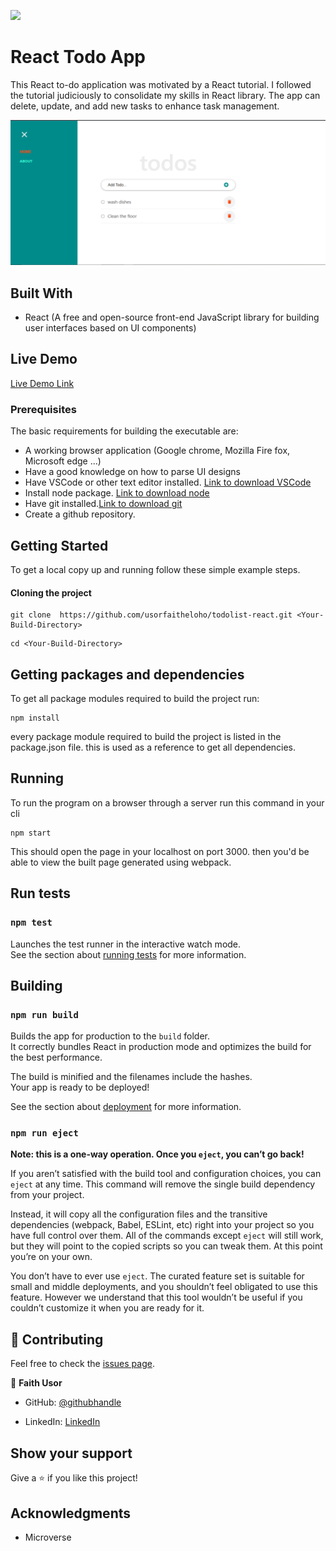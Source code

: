 ![](https://img.shields.io/badge/Microverse-blueviolet)

# React Todo App

This React to-do application was motivated by a React tutorial. I followed the tutorial judiciously to consolidate my skills in React library. The app can delete, update, and add new tasks to enhance task management.

![screenshot](./src/images/screenshot.png)

## Built With

- React (A free and open-source front-end JavaScript library for building user interfaces based on UI components)

## Live Demo

[Live Demo Link](https://reactttodolist.netlify.app/)

### Prerequisites

The basic requirements for building the executable are:

- A working browser application (Google chrome, Mozilla Fire fox, Microsoft edge ...)
- Have a good knowledge on how to parse UI designs
- Have VSCode or other text editor installed. [Link to download VSCode](https://code.visualstudio.com/download)
- Install node package. [Link to download node](https://nodejs.org/en/download/)
- Have git installed.[Link to download git](https://git-scm.com/downloads)
- Create a github repository.

## Getting Started

To get a local copy up and running follow these simple example steps.

#### Cloning the project

```
git clone  https://github.com/usorfaitheloho/todolist-react.git <Your-Build-Directory>

```

```
cd <Your-Build-Directory>

```

## Getting packages and dependencies

To get all package modules required to build the project run:

```
npm install
```

every package module required to build the project is listed in the package.json file. this is used as a reference to get all dependencies.

## Running

To run the program on a browser through a server run this command in your cli

```
npm start
```

This should open the page in your localhost on port 3000. then you'd be able to view the built page generated using webpack.

## Run tests

### `npm test`

Launches the test runner in the interactive watch mode.\
See the section about [running tests](https://facebook.github.io/create-react-app/docs/running-tests) for more information.

## Building

### `npm run build`

Builds the app for production to the `build` folder.\
It correctly bundles React in production mode and optimizes the build for the best performance.

The build is minified and the filenames include the hashes.\
Your app is ready to be deployed!

See the section about [deployment](https://facebook.github.io/create-react-app/docs/deployment) for more information.

### `npm run eject`

**Note: this is a one-way operation. Once you `eject`, you can’t go back!**

If you aren’t satisfied with the build tool and configuration choices, you can `eject` at any time. This command will remove the single build dependency from your project.

Instead, it will copy all the configuration files and the transitive dependencies (webpack, Babel, ESLint, etc) right into your project so you have full control over them. All of the commands except `eject` will still work, but they will point to the copied scripts so you can tweak them. At this point you’re on your own.

You don’t have to ever use `eject`. The curated feature set is suitable for small and middle deployments, and you shouldn’t feel obligated to use this feature. However we understand that this tool wouldn’t be useful if you couldn’t customize it when you are ready for it.

## 🤝 Contributing

Feel free to check the [issues page](../../issues/).

👤 **Faith Usor**

- GitHub: [@githubhandle](https://github.com/usorfaitheloho)

- LinkedIn: [LinkedIn](https://www.linkedin.com/in/faith-usor16)

## Show your support

Give a ⭐️ if you like this project!

## Acknowledgments

- Microverse
